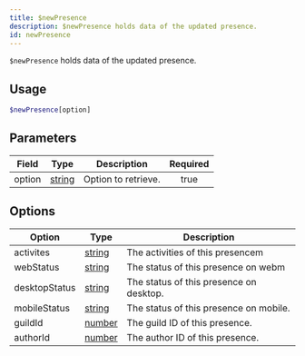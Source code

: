 ```yaml
---
title: $newPresence
description: $newPresence holds data of the updated presence.
id: newPresence
---
```


`$newPresence` holds data of the updated presence.

## Usage

```php
$newPresence[option]
```

## Parameters

| Field  | Type                                                                                              | Description         | Required |
| ------ | ------------------------------------------------------------------------------------------------- | ------------------- | :------: |
| option | [string](https://developer.mozilla.org/en-US/docs/Web/JavaScript/Reference/Global_Objects/String) | Option to retrieve. |   true   |

## Options

| Option | Type | Description |
| ----- | ----- | ----- |
| activites | [string]() | The activities of this presencem |
| webStatus | [string]() | The status of this presence on webm |
| desktopStatus | [string]() | The status of this presence on desktop. |
| mobileStatus | [string]() | The status of this presence on mobile. |
| guildId | [number]() | The guild ID of this presence. |
| authorId | [number]() | The author ID of this presence. |
